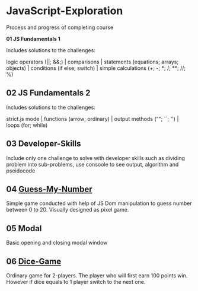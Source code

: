 # JavaScript-Exploration
Process and progress of completing course

**01 JS Fundamentals 1**

Includes solutions to the challenges:

logic operators (||; &&;) | comparisons | statements (equations; arrays; objects) | conditions (if else; switch) | simple calculations (+; -; *; /; **; //; %)



**02 JS Fundamentals 2**
---

Includes solutions to the challenges:

strict.js mode | functions (arrow; ordinary) | output methods (""; ``; '') | loops (for; while)



**03 Developer-Skills**
---
Include only one challenge to solve with developer skills such as dividing problem into sub-problems, use consoole to see output, algorithm and pseidocode



**04 [Guess-My-Number](https://play-guess-number.netlify.app/)**
---

Simple game conducted with help of JS Dom manipulation to guess number between 0 to 20. Visually designed as pixel game.


**05 Modal**
---
Basic opening and closing modal window


**06 [Dice-Game](https://dice-mini-game.netlify.app/)**
---

Ordinary game for 2-players. The player who will first earn 100 points win. However if dice equals to 1 player switch to the next one. 
